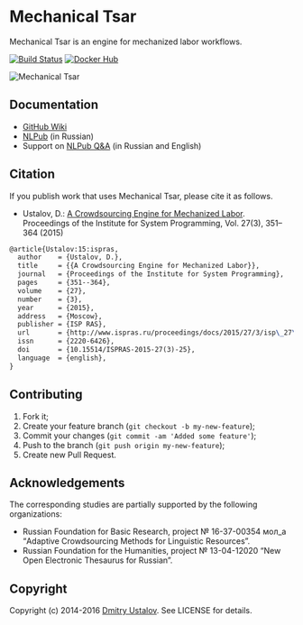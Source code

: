 # Mechanical Tsar

Mechanical Tsar is an engine for mechanized labor workflows.

[![Build Status][travis_ci_badge]][travis_ci_link] [![Docker Hub][docker_badge]][docker_link]

[travis_ci_badge]: https://travis-ci.org/mtsar/mtsar.svg
[travis_ci_link]: https://travis-ci.org/mtsar/mtsar
[docker_badge]: https://img.shields.io/docker/pulls/mtsar/mtsar.svg
[docker_link]: https://hub.docker.com/r/mtsar/mtsar/

![Mechanical Tsar](https://raw.githubusercontent.com/wiki/mtsar/mtsar/images/Logo.png)

## Documentation

* [GitHub Wiki](https://github.com/mtsar/mtsar/wiki)
* [NLPub](https://nlpub.ru/Mechanical_Tsar) (in Russian)
* Support on [NLPub Q&A](http://qa.nlpub.ru/c/mtsar) (in Russian and English)

## Citation

If you publish work that uses Mechanical Tsar, please cite it as follows.

* Ustalov, D.: [A Crowdsourcing Engine for Mechanized Labor](http://dx.doi.org/10.15514/ISPRAS-2015-27%283%29-25). Proceedings of the Institute for System Programming, Vol. 27(3), 351–364 (2015)

```latex
@article{Ustalov:15:ispras,
  author    = {Ustalov, D.},
  title     = {{A Crowdsourcing Engine for Mechanized Labor}},
  journal   = {Proceedings of the Institute for System Programming},
  pages     = {351--364},
  volume    = {27},
  number    = {3},
  year      = {2015},
  address   = {Moscow},
  publisher = {ISP RAS},
  url       = {http://www.ispras.ru/proceedings/docs/2015/27/3/isp\_27\_2015\_3\_351.pdf},
  issn      = {2220-6426},
  doi       = {10.15514/ISPRAS-2015-27(3)-25},
  language  = {english},
}
```

## Contributing

1. Fork it;
2. Create your feature branch (`git checkout -b my-new-feature`);
3. Commit your changes (`git commit -am 'Added some feature'`);
4. Push to the branch (`git push origin my-new-feature`);
5. Create new Pull Request.

## Acknowledgements

The corresponding studies are partially supported by the following organizations:

* Russian Foundation for Basic Research, project № 16-37-00354 мол_а “Adaptive Crowdsourcing Methods for Linguistic Resources”.
* Russian Foundation for the Humanities, project № 13-04-12020 “New Open Electronic Thesaurus for Russian”.

## Copyright

Copyright (c) 2014-2016 [Dmitry Ustalov]. See LICENSE for details.

[Dmitry Ustalov]: https://ustalov.name/
